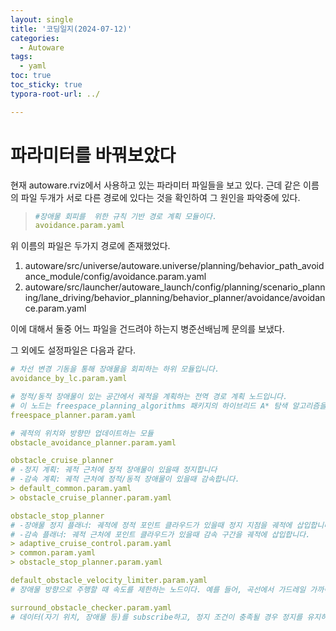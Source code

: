 ```yaml
---
layout: single
title: '코딩일지(2024-07-12)'
categories:
  - Autoware
tags:
  - yaml
toc: true
toc_sticky: true
typora-root-url: ../

---
```








# 파라미터를 바꿔보았다

현재 autoware.rviz에서 사용하고 있는 파라미터 파일들을 보고 있다. 근데 같은 이름의 파일 두개가 서로 다른 경로에 있다는 것을 확인하여 그 원인을 파악중에 있다.



> ```yaml
> #장애물 회피를  위한 규칙 기반 경로 계획 모듈이다.
> avoidance.param.yaml
> ```

위 이름의 파일은 두가지 경로에 존재했었다.

1. autoware/src/universe/autoware.universe/planning/behavior_path_avoidance_module/config/avoidance.param.yaml
2. autoware/src/launcher/autoware_launch/config/planning/scenario_planning/lane_driving/behavior_planning/behavior_planner/avoidance/avoidance.param.yaml

이에 대해서 둘중 어느 파일을 건드려야 하는지 병준선배님께 문의를 보냈다.



그 외에도 설정파일은 다음과 같다.

```yaml
# 차선 변경 기동을 통해 장애물을 회피하는 하위 모듈입니다.
avoidance_by_lc.param.yaml

# 정적/동적 장애물이 있는 공간에서 궤적을 계획하는 전역 경로 계획 노드입니다. 
# 이 노드는 freespace_planning_algorithms 패키지의 하이브리드 A* 탐색 알고리즘을 기반으로 합니다.
freespace_planner.param.yaml

# 궤적의 위치와 방향만 업데이트하는 모듈
obstacle_avoidance_planner.param.yaml
```



```yaml
obstacle_cruise_planner
# -정지 계획: 궤적 근처에 정적 장애물이 있을때 정지합니다
# -감속 계획: 궤적 근처에 정적/동적 장애물이 있을때 감속합니다.
> default_common.param.yaml
> obstacle_cruise_planner.param.yaml
```



```yaml
obstacle_stop_planner
# -장애물 정지 플래너: 궤적에 정적 포인트 클라우드가 있을때 정지 지점을 궤적에 삽입합니다.
# -감속 플래너: 궤적 근처에 포인트 클라우드가 있을때 감속 구간을 궤적에 삽입합니다.
> adaptive_cruise_control.param.yaml
> common.param.yaml
> obstacle_stop_planner.param.yaml
```



```yaml
default_obstacle_velocity_limiter.param.yaml
# 장애물 방향으로 주행할 때 속도를 제한하는 노드이다. 예를 들어, 곡선에서 가드레일 가까이 주행할 때 속도를 줄이는 기능을 제공합니다.

surround_obstacle_checker.param.yaml
# 데이터(자기 위치, 장애물 등)를 subscribe하고, 정지 조건이 충족될 경우 정지를 유지하기 위해 제로 속도 제한을 publish합니다.
```





